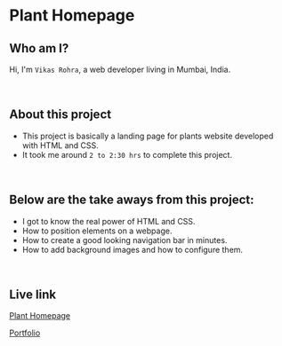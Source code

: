 # Plant Homepage

## Who am I?
Hi, I'm `Vikas Rohra`, a web developer living in Mumbai, India.

<br />

## About this project
 - This project is basically a landing page for plants website developed with HTML and CSS.
 - It took me around `2 to 2:30 hrs` to complete this project.

<br />

## Below are the take aways from this project:
 - I got to know the real power of HTML and CSS.
 - How to position elements on a webpage.
 - How to create a good looking navigation bar in minutes.
 - How to add background images and how to configure them.

<br />

## Live link
 [Plant Homepage](https://plant-landing.netlify.app/)
 
 [Portfolio](https://vikasrohra.com/)
